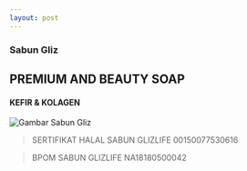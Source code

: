 ```yaml
---
layout: post
---
```


### Sabun Gliz
## PREMIUM AND BEAUTY SOAP
#### KEFIR & KOLAGEN

![Gambar Sabun Gliz](https://deasyah.github.io/web-presentation/images/sabun-gliz.png)

>SERTIFIKAT HALAL SABUN GLIZLIFE
00150077530616 

>BPOM SABUN GLIZLIFE
NA18180500042
